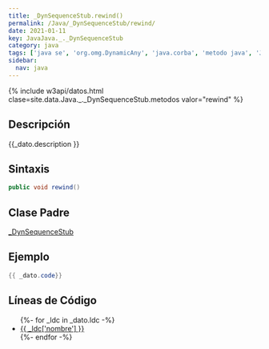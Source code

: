 ```yaml
---
title: _DynSequenceStub.rewind()
permalink: /Java/_DynSequenceStub/rewind/
date: 2021-01-11
key: JavaJava._._DynSequenceStub
category: java
tags: ['java se', 'org.omg.DynamicAny', 'java.corba', 'metodo java', 'Java 1.0']
sidebar: 
  nav: java
---
```


{% include w3api/datos.html clase=site.data.Java._._DynSequenceStub.metodos valor="rewind" %}

## Descripción
{{_dato.description }}

## Sintaxis
~~~java
public void rewind()
~~~

## Clase Padre
[_DynSequenceStub](/Java/_DynSequenceStub/)

## Ejemplo
~~~java
{{ _dato.code}}
~~~

## Líneas de Código
<ul>
{%- for _ldc in _dato.ldc -%}
   <li>
       <a href="{{_ldc['url'] }}">{{ _ldc['nombre'] }}</a>
   </li>
{%- endfor -%}
</ul>
